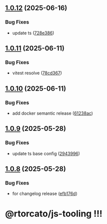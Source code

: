 ## [1.0.12](https://gitlab.com/rtorcato/js-tooling/compare/v1.0.11...v1.0.12) (2025-06-16)


### Bug Fixes

* update ts ([728e386](https://gitlab.com/rtorcato/js-tooling/commit/728e386479d9ba43298f333ce631dcfe6db02497))

## [1.0.11](https://gitlab.com/rtorcato/js-tooling/compare/v1.0.10...v1.0.11) (2025-06-11)


### Bug Fixes

* vitest resolve ([78cd367](https://gitlab.com/rtorcato/js-tooling/commit/78cd36779cbc74b024adc0738036ce99795ebf5a))

## [1.0.10](https://gitlab.com/rtorcato/js-tooling/compare/v1.0.9...v1.0.10) (2025-06-11)


### Bug Fixes

* add docker semantic release ([61238ac](https://gitlab.com/rtorcato/js-tooling/commit/61238ac79d99497200f183b1cc1b54714c7d4f7d))

## [1.0.9](https://gitlab.com/rtorcato/js-tooling/compare/v1.0.8...v1.0.9) (2025-05-28)


### Bug Fixes

* update ts base config ([2943996](https://gitlab.com/rtorcato/js-tooling/commit/2943996fc322cd903ccfd8912550cbed8c880edf))

## [1.0.8](https://gitlab.com/rtorcato/js-tooling/compare/v1.0.7...v1.0.8) (2025-05-28)


### Bug Fixes

* for changelog release ([efb176d](https://gitlab.com/rtorcato/js-tooling/commit/efb176dc2e2a2c94cf25b6ddcdff95f4bd97b274))

# @rtorcato/js-tooling !!!
